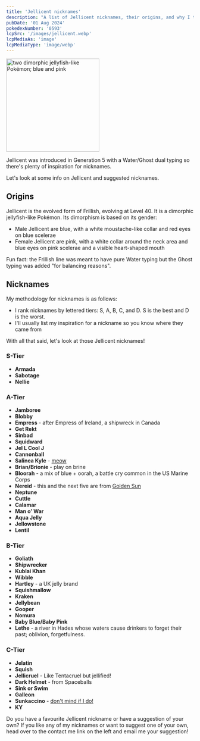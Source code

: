 ```yaml
---
title: 'Jellicent nicknames'
description: "A list of Jellicent nicknames, their origins, and why I think they're cool."
pubDate: '01 Aug 2024'
pokedexNumber: '0593'
lcpSrc: '/images/jellicent.webp'
lcpMediaAs: 'image'
lcpMediaType: 'image/webp'
---
```


<div class="img-center">
	<picture>
		<source srcset="/images/jellicent.webp" type="image/webp">
		<img src="/images/jellicent.png" width="250px" height="250px" alt="two dimorphic jellyfish-like Pokémon; blue and pink">
	</picture>
</div>

Jellicent was introduced in Generation 5 with a Water/Ghost dual typing so there's plenty of inspiration for nicknames.

Let's look at some info on Jellicent and suggested nicknames.

## Origins

Jellicent is the evolved form of Frillish, evolving at Level 40. It is a dimorphic jellyfish-like Pokémon. Its dimorphism is based on its gender:

* Male Jellicent are blue, with a white moustache-like collar and red eyes on blue scelerae
* Female Jellicent are pink, with a white collar around the neck area and blue eyes on pink scelerae and a visible heart-shaped mouth

Fun fact: the Frillish line was meant to have pure Water typing but the Ghost typing was added "for balancing reasons".

## Nicknames

My methodology for nicknames is as follows:

* I rank nicknames by lettered tiers: S, A, B, C, and D. S is the best and D is the worst.
* I'll usually list my inspiration for a nickname so you know where they came from

With all that said, let's look at those Jellicent nicknames!

### S-Tier

* **Armada**
* **Sabotage**
* **Nellie**

### A-Tier

* **Jamboree**
* **Blobby**
* **Empress** - after Empress of Ireland, a shipwreck in Canada
* **Get Rekt**
* **Sinbad**
* **Squidward**
* **Jel L Cool J**
* **Cannonball**
* **Salinea Kyle** - [meow](https://www.youtube.com/watch?v=JtSpNyy_8VQ)
* **Brian/Brionie** - play on brine
* **Bloorah** - a mix of blue + oorah, a battle cry common in the US Marine Corps
* **Nereid** - this and the next five are from [Golden Sun](/nicknames/themes/golden-sun/)
* **Neptune**
* **Cuttle**
* **Calamar**
* **Man o’ War**
* **Aqua Jelly**
* **Jellowstone**
* **Lentil**

### B-Tier

* **Goliath**
* **Shipwrecker**
* **Kublai Khan**
* **Wibble**
* **Hartley** - a UK jelly brand
* **Squishmallow**
* **Kraken**
* **Jellybean**
* **Gooper**
* **Nomura**
* **Baby Blue/Baby Pink**
* **Lethe** - a river in Hades whose waters cause drinkers to forget their past; oblivion, forgetfulness.

### C-Tier

* **Jelatin**
* **Squish**
* **Jellicruel** - Like Tentacruel but jellified!
* **Dark Helmet** - from Spaceballs
* **Sink or Swim**
* **Galleon**
* **Sunkaccino** - [don't mind if I do!](https://www.youtube.com/watch?v=AeLuQQH1OHA)
* **KY**

Do you have a favourite Jellicent nickname or have a suggestion of your own? If you like any of my nicknames or want to suggest one of your own, head over to the contact me link on the left and email me your suggestion!
